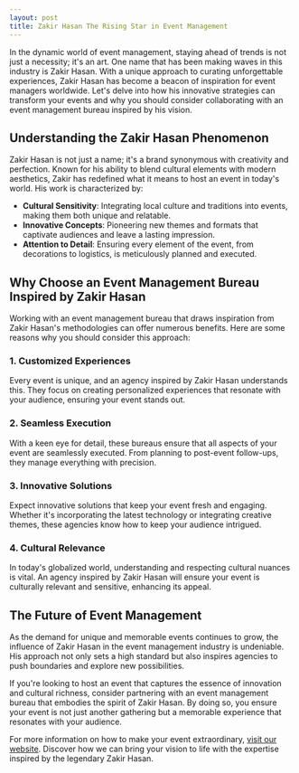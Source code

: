 ```yaml
---
layout: post
title: Zakir Hasan The Rising Star in Event Management
---
```



In the dynamic world of event management, staying ahead of trends is not just a necessity; it's an art. One name that has been making waves in this industry is Zakir Hasan. With a unique approach to curating unforgettable experiences, Zakir Hasan has become a beacon of inspiration for event managers worldwide. Let's delve into how his innovative strategies can transform your events and why you should consider collaborating with an event management bureau inspired by his vision.

## Understanding the Zakir Hasan Phenomenon

Zakir Hasan is not just a name; it's a brand synonymous with creativity and perfection. Known for his ability to blend cultural elements with modern aesthetics, Zakir has redefined what it means to host an event in today's world. His work is characterized by:

- **Cultural Sensitivity**: Integrating local culture and traditions into events, making them both unique and relatable.
- **Innovative Concepts**: Pioneering new themes and formats that captivate audiences and leave a lasting impression.
- **Attention to Detail**: Ensuring every element of the event, from decorations to logistics, is meticulously planned and executed.

## Why Choose an Event Management Bureau Inspired by Zakir Hasan

Working with an event management bureau that draws inspiration from Zakir Hasan's methodologies can offer numerous benefits. Here are some reasons why you should consider this approach:

### 1. **Customized Experiences**

Every event is unique, and an agency inspired by Zakir Hasan understands this. They focus on creating personalized experiences that resonate with your audience, ensuring your event stands out.

### 2. **Seamless Execution**

With a keen eye for detail, these bureaus ensure that all aspects of your event are seamlessly executed. From planning to post-event follow-ups, they manage everything with precision.

### 3. **Innovative Solutions**

Expect innovative solutions that keep your event fresh and engaging. Whether it's incorporating the latest technology or integrating creative themes, these agencies know how to keep your audience intrigued.

### 4. **Cultural Relevance**

In today's globalized world, understanding and respecting cultural nuances is vital. An agency inspired by Zakir Hasan will ensure your event is culturally relevant and sensitive, enhancing its appeal.

## The Future of Event Management

As the demand for unique and memorable events continues to grow, the influence of Zakir Hasan in the event management industry is undeniable. His approach not only sets a high standard but also inspires agencies to push boundaries and explore new possibilities.

If you're looking to host an event that captures the essence of innovation and cultural richness, consider partnering with an event management bureau that embodies the spirit of Zakir Hasan. By doing so, you ensure your event is not just another gathering but a memorable experience that resonates with your audience.

For more information on how to make your event extraordinary, [visit our website](https://geventm.com/). Discover how we can bring your vision to life with the expertise inspired by the legendary Zakir Hasan.